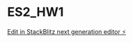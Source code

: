 # ES2_HW1

[Edit in StackBlitz next generation editor ⚡️](https://stackblitz.com/~/github.com/shivamlife/ES2_HW1)